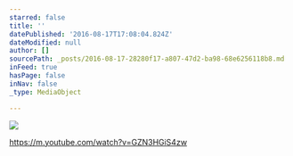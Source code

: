 ```yaml
---
starred: false
title: ''
datePublished: '2016-08-17T17:08:04.824Z'
dateModified: null
author: []
sourcePath: _posts/2016-08-17-28280f17-a807-47d2-ba98-68e6256118b8.md
inFeed: true
hasPage: false
inNav: false
_type: MediaObject

---
```

![](https://the-grid-user-content.s3-us-west-2.amazonaws.com/7429c968-62c3-4f1a-9d5b-0d81dd7451ba.jpg)

https://m.youtube.com/watch?v=GZN3HGiS4zw